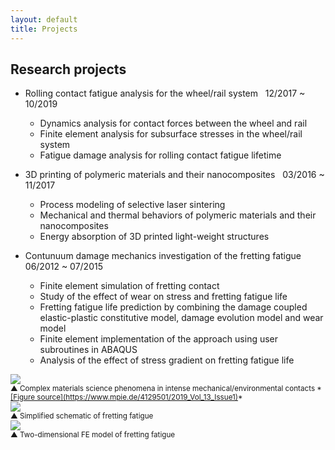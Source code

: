 ```yaml
---
layout: default
title: Projects
---
```


## Research projects

* Rolling contact fatigue analysis for the wheel/rail system &nbsp; 12/2017 ~ 10/2019
  - Dynamics analysis for contact forces between the wheel and rail
  - Finite element analysis for subsurface stresses in the wheel/rail system
  - Fatigue damage analysis for rolling contact fatigue lifetime

* 3D printing of polymeric materials and their nanocomposites &nbsp; 03/2016 ~ 11/2017
  - Process modeling of selective laser sintering
  - Mechanical and thermal behaviors of polymeric materials and their nanocomposites
  - Energy absorption of 3D printed light-weight structures  

* Contunuum damage mechanics investigation of the fretting fatigue &nbsp; 06/2012 ~ 07/2015
  - Finite element simulation of fretting contact
  - Study of the effect of wear on stress and fretting fatigue life
  - Fretting fatigue life prediction by combining the damage coupled elastic-plastic constitutive model, damage evolution model and wear model
  - Finite element implementation of the approach using user subroutines in ABAQUS
  - Analysis of the effect of stress gradient on fretting fatigue life

<div class="figure">
  <img src="{{ site.baseurl }}/img/Contact-All.png">
</div>
<small>▲ Complex materials science phenomena in intense mechanical/environmental contacts *<u>[Figure source](https://www.mpie.de/4129501/2019_Vol_13_Issue1)</u>*</small>

<div class="figure">
  <img src="{{ site.baseurl }}/img/Contact-Part.jpg">
</div>
<small>▲ Simplified schematic of fretting fatigue</small>

<div class="figure">
  <img src="{{ site.baseurl }}/img/FF.jpg">
</div>
<small>▲ Two-dimensional FE model of fretting fatigue</small>
